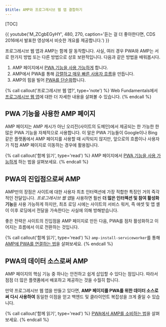 ```yaml
---
$title: AMP와 프로그레시브 웹 앱 결합하기
---
```

[TOC]

{{ youtube('M_ZCgbEGyHY', 480, 270, caption='듣는 걸 더 좋아한다면, CDS 2016에서 발표한 영상에서 비슷한 개요를 제공합니다.') }}

프로그레시브 웹 앱과 AMP는 함께 잘 동작합니다.
사실, 여러 경우 PWA와 AMP는 서로 한가지 방법 또는 다른 방법으로 상호 보완적입니다.
다음과 같은 방법을 배워봅시다.

1. AMP 페이지에서 [PWA 기능을 사용 가능하게](/ko/docs/guides/pwa-amp/amp-as-pwa.html) 합니다.
1. AMP에서 PWA를 통해 [강렬하고 매우 빠른 사용자 흐름](/ko/docs/guides/pwa-amp/amp-to-pwa.html)을 만듭니다.
1. AMP의 힘을 빌어 [PWA를 단순화](/ko/docs/guides/pwa-amp/amp-in-pwa.html)합니다.

{% call callout('프로그레시브 웹 앱?', type='note') %}
Web Fundamentals에서 [프로그레시브 웹 앱](https://developers.google.com/web/progressive-web-apps/)에 대한 더 자세한 내용을 살펴볼 수 있습니다.
{% endcall %}

## PWA 기능을 사용한 AMP 페이지

AMP 페이지는 AMP 캐시가 아닌 오리진(사이트의 도메인)에서 제공되는 한 가능한 한 많은 PWA 기능을 자체적으로 사용합니다.
이 말은 PWA 기능들이 Google이나 Bing같은 플랫폼에서 AMP 페이지를 사용할 때 시작되지 않지만,
앞으로의 흐름이나 사용자가 직접 AMP 페이지로 이동하는 경우에 활용됩니다.

{% call callout('함께 읽기', type='read') %}
AMP 페이지에서 [PWA 기능을 사용 가능하게](/ko/docs/guides/pwa-amp/amp-as-pwa.html) 하는 법을 살펴보세요.
{% endcall %}

## PWA의 진입점으로써 AMP

AMP만의 장점은 사이트에 대한 사용자 최초 인터랙션에 가장 적합한 특징인 거의 즉각적인 전달입니다.
*프로그레시브 웹 앱*을 사용하면 훨씬 **더 많은 인터렉션 및 참여 활성화 기능**을 사용 가능하게 하지만,
최초 로딩 시에는 사이트의 서비스 워커, 즉 애셋 및 앱 셸이 이후 로딩에서 전달을 가속한다는 사실에 의해 방해받습니다.

좋은 전략은 사이트의 진입점을 AMP 페이지로 만든 다음,
PWA를 점차 활성화하고 이어지는 흐름에서 이로 전환하는 것입니다.

{% call callout('함께 읽기', type='read') %}
`amp-install-serviceworker`를 통해 [AMP에 PWA를 연결하는 법](/ko/docs/guides/pwa-amp/amp-to-pwa.html)을 살펴보세요.
{% endcall %}

## PWA의 데이터 소스로써 AMP

AMP 페이지의 핵심 기능 중 하나는 안전하고 쉽게 삽입할 수 있다는 점입니다.
따라서 점점 더 많은 플랫폼에서 배포하고 제공하는 것을 수월히 합니다.

만약 프로그레시브 웹 앱을 만들고 있다면, **AMP 페이지를 PWA를 위한 데이터 소스로써 다시 사용하여** 동일한 이점을 얻고 백엔드 및 클라이언트 복잡성을 크게 줄일 수 있습니다.

{% call callout('함께 읽기', type='read') %}
[PWA에서 AMP를 소비하는 법](/ko/docs/guides/pwa-amp/amp-in-pwa.html)을 살펴보세요.
{% endcall %}
